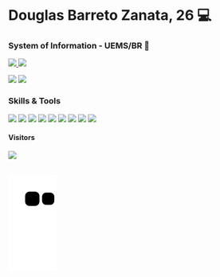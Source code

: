 # Douglas Barreto Zanata, 26 💻
<h3>System of Information - UEMS/BR 📌</h3>

 <div>
  <a href="https://github.com/ttiozinho00">
  <img height="180em" src="https://github-readme-stats.vercel.app/api?username=ttiozinho00&show_icons=true&theme=dracula&include_all_commits=true&count_private=true"/>
  <img height="180em" src="https://github-readme-stats.vercel.app/api/top-langs/?username=ttiozinho00&layout=compact&langs_count=16&theme=midnight-purple"/>
<div>

<a href="https://www.linkedin.com/in/douglas-zanata-20a355147//" target="_blank"><img src="https://img.shields.io/badge/-LinkedIn-%230077B5?style=for-the-badge&logo=linkedin&logoColor=white" target="_blank"></a> 
 <a href="https://www.instagram.com/douglasbarretozanata" target="_blank"><img src="https://img.shields.io/badge/-Instagram-%23E4405F?style=for-the-badge&logo=instagram&logoColor=white" target="_blank"></a>
 
 
 ### Skills & Tools
 
<code><img height="20" src="https://cdn.jsdelivr.net/gh/hacker-c/Picture-Bed@main/icons/html5.png"></code>
<code><img height="20" src="https://cdn.jsdelivr.net/gh/hacker-c/Picture-Bed@main/icons/css3.png"></code>
<code><img height="20" src="https://cdn.jsdelivr.net/gh/hacker-c/Picture-Bed@main/icons/javascript.png"></code>
<code><img height="20" src="https://cdn.jsdelivr.net/gh/hacker-c/Picture-Bed@main/icons/node-js.png"></code>
<code><img height="20" src="https://cdn.jsdelivr.net/gh/hacker-c/Picture-Bed@main/icons/reactjs.png"></code>
<code><img height="20" src="https://cdn.jsdelivr.net/gh/hacker-c/Picture-Bed@main/icons/c++.png"></code>
<code><img height="20" src="https://cdn.jsdelivr.net/gh/hacker-c/Picture-Bed@main/icons/python.png"></code>
<code><img height="20" src="https://cdn.jsdelivr.net/gh/hacker-c/Picture-Bed@main/icons/vs-code.png"></code>
<code><img height="20" src="https://cdn.jsdelivr.net/gh/hacker-c/Picture-Bed@main/icons/java.png"></code> 
 
 #### Visitors

<img src="https://profile-counter.glitch.me/Hacker-C/count.svg">
 
 ##
 
 
   
  ![Snake animation](https://github.com/rafaballerini/rafaballerini/blob/output/github-contribution-grid-snake.svg)
